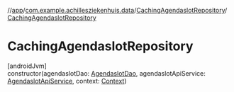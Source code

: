 //[app](../../../index.md)/[com.example.achillesziekenhuis.data](../index.md)/[CachingAgendaslotRepository](index.md)/[CachingAgendaslotRepository](-caching-agendaslot-repository.md)

# CachingAgendaslotRepository

[androidJvm]\
constructor(agendaslotDao: [AgendaslotDao](../../com.example.achillesziekenhuis.data.database/-agendaslot-dao/index.md), agendaslotApiService: [AgendaslotApiService](../../com.example.achillesziekenhuis.network/-agendaslot-api-service/index.md), context: [Context](https://developer.android.com/reference/kotlin/android/content/Context.html))
